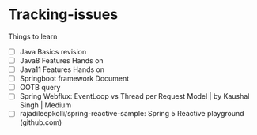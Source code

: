 # Tracking-issues
Things to learn
- [ ] Java Basics revision
- [ ] Java8 Features Hands on
- [ ] Java11 Features Hands on
- [ ] Springboot framework Document
- [ ] OOTB query
- [ ] Spring Webflux: EventLoop vs Thread per Request Model | by Kaushal Singh | Medium
- [ ] <a link= "https://github.com/rajadileepkolli/spring-reactive-sample">rajadileepkolli/spring-reactive-sample: Spring 5 Reactive playground (github.com)</a>
